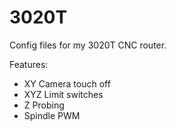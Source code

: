 # 3020T

Config files for my 3020T CNC router.

Features:
- XY Camera touch off
- XYZ Limit switches
- Z Probing
- Spindle PWM


